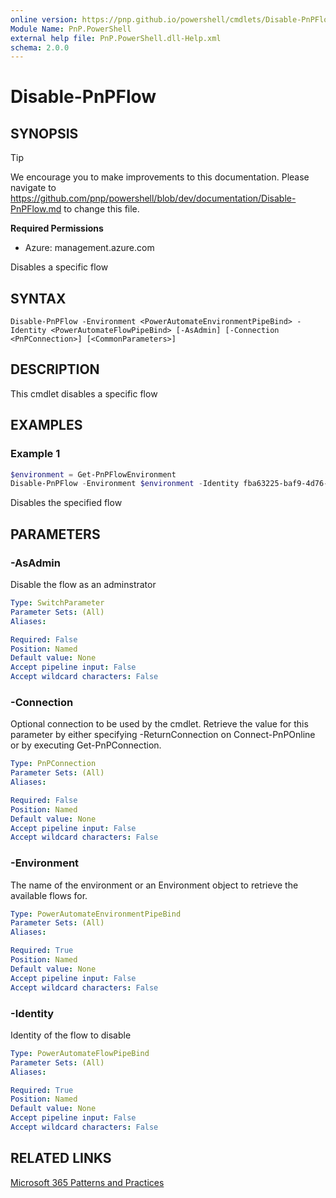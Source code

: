 ```yaml
---
online version: https://pnp.github.io/powershell/cmdlets/Disable-PnPFlow.html
Module Name: PnP.PowerShell
external help file: PnP.PowerShell.dll-Help.xml
schema: 2.0.0
---
```

  
# Disable-PnPFlow

## SYNOPSIS

> [!TIP]
> We encourage you to make improvements to this documentation. Please navigate to https://github.com/pnp/powershell/blob/dev/documentation/Disable-PnPFlow.md to change this file.


**Required Permissions**

* Azure: management.azure.com

Disables a specific flow

## SYNTAX

```
Disable-PnPFlow -Environment <PowerAutomateEnvironmentPipeBind> -Identity <PowerAutomateFlowPipeBind> [-AsAdmin] [-Connection <PnPConnection>] [<CommonParameters>]
```

## DESCRIPTION
This cmdlet disables a specific flow

## EXAMPLES

### Example 1
```powershell
$environment = Get-PnPFlowEnvironment
Disable-PnPFlow -Environment $environment -Identity fba63225-baf9-4d76-86a1-1b42c917a182
```

Disables the specified flow

## PARAMETERS

### -AsAdmin
Disable the flow as an adminstrator

```yaml
Type: SwitchParameter
Parameter Sets: (All)
Aliases:

Required: False
Position: Named
Default value: None
Accept pipeline input: False
Accept wildcard characters: False
```

### -Connection
Optional connection to be used by the cmdlet.
Retrieve the value for this parameter by either specifying -ReturnConnection on Connect-PnPOnline or by executing Get-PnPConnection.

```yaml
Type: PnPConnection
Parameter Sets: (All)
Aliases:

Required: False
Position: Named
Default value: None
Accept pipeline input: False
Accept wildcard characters: False
```

### -Environment
The name of the environment or an Environment object to retrieve the available flows for.

```yaml
Type: PowerAutomateEnvironmentPipeBind
Parameter Sets: (All)
Aliases:

Required: True
Position: Named
Default value: None
Accept pipeline input: False
Accept wildcard characters: False
```

### -Identity
Identity of the flow to disable

```yaml
Type: PowerAutomateFlowPipeBind
Parameter Sets: (All)
Aliases:

Required: True
Position: Named
Default value: None
Accept pipeline input: False
Accept wildcard characters: False
```


## RELATED LINKS

[Microsoft 365 Patterns and Practices](https://aka.ms/m365pnp)


